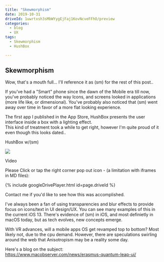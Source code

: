 ```yaml
---
title: "Skewmorphism"
date: 2019-10-31
driveId: 1uwrtxsh3sMbWYygEjFaj1KovNcveFFhO/preview
categories:
  - blog
  - UX
tags:
  - Skewmorphism
  - HushBox

---
```


## Skewmorphism 

Wow, that's a mouth full... I'll reference it as (sm) for the rest of this post..

If you've had a "Smart" phone since the dawn of the Mobile era till now, you've probably noticed the way Icons, and screens looked in applications (more life like, or dimensional).    You've probably also noticed that (sm) went away over time in favor of a more flat looking experience.

The first app I published in the App Store, HushBox presents the user interface inside a box with a lighting effect.   
This kind of treatment took a while to get right, however I'm quite proud of it even though this looks dated..

HushBox w/(sm)

![](https://cjazz.github.io/assets/images/HBScreen1.png)

Video

Please Click or tap the right corner pop out icon - (a limitation with iframes in MD files):

{% include googleDrivePlayer.html id=page.driveId %}

Contact me if you'd like to see how this was accomplished.

I've always been a fan of using transparencies and blur effects to provide focus on icons/text in UI design/UX.  You can see many examples of this in the current iOS 13.    There's evidence of (sm) in iOS, and most definietly in macOS today,
but as tech evolves, new concepts emerge.

With VR advances, will a mobile apps OS get revamped top to bottom?  Most likely not, due to the cpu demand.
However, there are speculations swirling around the web that Anisotropism may be a reality some day.


Here's a blog on the subject: https://www.macobserver.com/news/erasmus-quantum-leap-ui/

[Examples in Skewmorphism in apps]: https://blog.designcrowd.com/article/339/app-design-15-examples-of-skeuomorphism-in-user-interfaces

